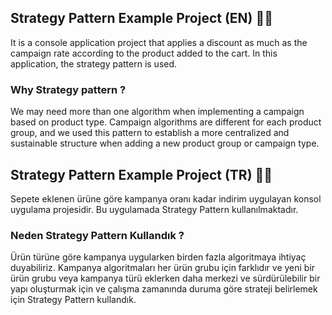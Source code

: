 
## Strategy Pattern Example Project (EN) 🚀🚀
It is a console application project that applies a discount as much as the campaign rate according to the product added to the cart. In this application, the strategy pattern is used.

### Why Strategy pattern ?
We may need more than one algorithm when implementing a campaign based on product type. Campaign algorithms are different for each product group, and we used this pattern to establish a more centralized and sustainable structure when adding a new product group or campaign type.

## Strategy Pattern Example Project (TR) 🚀🚀
Sepete eklenen ürüne göre kampanya oranı kadar indirim uygulayan konsol uygulama projesidir. Bu uygulamada Strategy Pattern kullanılmaktadır.

### Neden Strategy Pattern Kullandık ?
Ürün türüne göre kampanya uygularken birden fazla algoritmaya ihtiyaç duyabiliriz. Kampanya algoritmaları her ürün grubu için farklıdır ve yeni bir ürün grubu veya kampanya türü eklerken daha merkezi ve sürdürülebilir bir yapı oluşturmak için ve çalışma zamanında duruma göre strateji belirlemek için Strategy Pattern kullandık.
